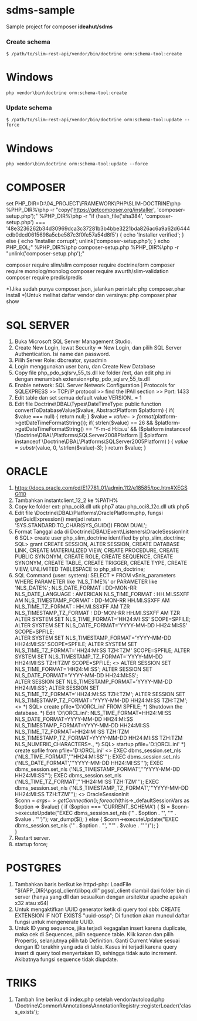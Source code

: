 # sdms-sample
Sample project for composer <b>ideahut/sdms</b>



### Create schema

    $ /path/to/slim-rest-api/vendor/bin/doctrine orm:schema-tool:create

# Windows	
	php vendor\bin\doctrine orm:schema-tool:create
	
    
### Update schema

    $ /path/to/slim-rest-api/vendor/bin/doctrine orm:schema-tool:update --force
	
# Windows
	php vendor\bin\doctrine orm:schema-tool:update --force


COMPOSER
========
set PHP_DIR=D:\04_PROJECT\FRAMEWORK\PHP\SLIM-DOCTRINE\php
%PHP_DIR%\php -r "copy('https://getcomposer.org/installer', 'composer-setup.php');"
%PHP_DIR%\php -r "if (hash_file('sha384', 'composer-setup.php') === '48e3236262b34d30969dca3c37281b3b4bbe3221bda826ac6a9a62d6444cdb0dcd0615698a5cbe587c3f0fe57a54d8f5') { echo 'Installer verified'; } else { echo 'Installer corrupt'; unlink('composer-setup.php'); } echo PHP_EOL;"
%PHP_DIR%\php composer-setup.php
%PHP_DIR%\php -r "unlink('composer-setup.php');"

composer require slim/slim
composer require doctrine/orm
composer require monolog/monolog
composer require awurth/slim-validation
composer require predis/predis

*)Jika sudah punya composer.json, jalankan perintah:
	php composer.phar install
*)Untuk melihat daftar vendor dan versinya:
	php composer.phar show



SQL SERVER
==========
1. Buka Microsoft SQL Server Management Studio.
2. Create New Login, lewat Security => New Login, dan pilih SQL Server Authentication. Isi name dan password.
3. Pilih Server Role: dbcreator, sysadmin
4. Login menggunakan user baru, dan Create New Database
5. Copy file php_pdo_sqlsrv_55_ts.dll ke folder <PHP>/ext, dan edit php.ini dengan menambah extension=php_pdo_sqlsrv_55_ts.dll
6. Enable network: SQL Server Network Configuration | Protocols for SQLEXPRESS >> TCP/IP protocol >> find the IPAll section >> Port: 1433
7. Edit table dan set semua default value VERSION_ = 1
8. Edit file Doctrine\DBAL\Types\DateTimeType:
	public function convertToDatabaseValue($value, AbstractPlatform $platform)
    {
        if( $value === null) {
		  return null;
		}
		$value = $value->format($platform->getDateTimeFormatString());
		if( strlen($value) == 26 &&
			$platform->getDateTimeFormatString() == 'Y-m-d H:i:s.u' && 
			($platform instanceof \Doctrine\DBAL\Platforms\SQLServer2008Platform || 
			 $platform instanceof \Doctrine\DBAL\Platforms\SQLServer2005Platform)
		) 
		{
		  $value = substr($value, 0, \strlen($value)-3);
		}
	   return $value;
    }
	


ORACLE
======
1. https://docs.oracle.com/cd/E17781_01/admin.112/e18585/toc.htm#XEGSG110
2. Tambahkan instantclient_12_2 ke %PATH%
3. Copy ke folder ext: php_oci8.dll utk php7 atau php_oci8_12c.dll utk php5
4. Edit file \Doctrine\DBAL\Platforms\OraclePlatform.php, fungsi getGuidExpression() menjadi return 'SYS.STANDARD.TO_CHAR(SYS_GUID()) FROM DUAL';
5. Format Tanggal ada di Doctrine\DBAL\Event\Listeners\OracleSessionInit
6  SQL> create user php_slim_doctrine identified by php_slim_doctrine;
   SQL> grant CREATE SESSION, ALTER SESSION, CREATE DATABASE LINK, CREATE MATERIALIZED VIEW, CREATE PROCEDURE, CREATE PUBLIC SYNONYM, CREATE ROLE, CREATE SEQUENCE, CREATE SYNONYM, CREATE TABLE, CREATE TRIGGER, CREATE TYPE, CREATE VIEW, UNLIMITED TABLESPACE to php_slim_doctrine;
6. SQL Command (user: system):
	SELECT * FROM v$nls_parameters WHERE PARAMETER like 'NLS_TIME%' or PARAMETER like 'NLS_DATE%';
		NLS_DATE_FORMAT			: DD-MON-RR
		NLS_DATE_LANGUAGE		: AMERICAN
		NLS_TIME_FORMAT			: HH.MI.SSXFF AM
		NLS_TIMESTAMP_FORMAT	: DD-MON-RR HH.MI.SSXFF AM
		NLS_TIME_TZ_FORMAT		: HH.MI.SSXFF AM TZR
		NLS_TIMESTAMP_TZ_FORMAT	: DD-MON-RR HH.MI.SSXFF AM TZR
	ALTER SYSTEM SET NLS_TIME_FORMAT='HH24:MI:SS' SCOPE=SPFILE;
	ALTER SYSTEM SET NLS_DATE_FORMAT='YYYY-MM-DD HH24:MI:SS' SCOPE=SPFILE;	
	ALTER SYSTEM SET NLS_TIMESTAMP_FORMAT='YYYY-MM-DD HH24:MI:SS' SCOPE=SPFILE;
	ALTER SYSTEM SET NLS_TIME_TZ_FORMAT='HH24:MI:SS TZH:TZM' SCOPE=SPFILE;
	ALTER SYSTEM SET NLS_TIMESTAMP_TZ_FORMAT='YYYY-MM-DD HH24:MI:SS TZH:TZM' SCOPE=SPFILE;
	<<atau>>
	ALTER SESSION SET NLS_TIME_FORMAT='HH24:MI:SS';
	ALTER SESSION SET NLS_DATE_FORMAT='YYYY-MM-DD HH24:MI:SS';	
	ALTER SESSION SET NLS_TIMESTAMP_FORMAT='YYYY-MM-DD HH24:MI:SS';
	ALTER SESSION SET NLS_TIME_TZ_FORMAT='HH24:MI:SS TZH:TZM';
	ALTER SESSION SET NLS_TIMESTAMP_TZ_FORMAT='YYYY-MM-DD HH24:MI:SS TZH:TZM';
	<<atau>>
	*) SQL> create pfile='D:\ORCL.ini' FROM SPFILE;
	*) Shutdown the database.
	*) Edit 'D:\ORCL.ini':
		NLS_TIME_FORMAT=HH24:MI:SS
	    NLS_DATE_FORMAT=YYYY-MM-DD HH24:MI:SS
	    NLS_TIMESTAMP_FORMAT=YYYY-MM-DD HH24:MI:SS
	    NLS_TIME_TZ_FORMAT=HH24:MI:SS TZH:TZM
	   	NLS_TIMESTAMP_TZ_FORMAT=YYYY-MM-DD HH24:MI:SS TZH:TZM
	    NLS_NUMERIC_CHARACTERS=.,
	*) SQL> startup pfile='D:\ORCL.ini'
	*) create spfile from pfile='D:\ORCL.ini'
	<<atau>>
	EXEC dbms_session.set_nls ('NLS_TIME_FORMAT','''HH24:MI:SS''');
	EXEC dbms_session.set_nls ('NLS_DATE_FORMAT','''YYYY-MM-DD HH24:MI:SS''');
	EXEC dbms_session.set_nls ('NLS_TIMESTAMP_FORMAT','''YYYY-MM-DD HH24:MI:SS''');
	EXEC dbms_session.set_nls ('NLS_TIME_TZ_FORMAT','''HH24:MI:SS TZH:TZM''');
	EXEC dbms_session.set_nls ('NLS_TIMESTAMP_TZ_FORMAT','''YYYY-MM-DD HH24:MI:SS TZH:TZM''');
	<<atau>>
	OracleSessionInit	
	$conn = $args->getConnection();
    foreach ($this->_defaultSessionVars as $option => $value) {
        if ($option === 'CURRENT_SCHEMA') {
            $i = $conn->executeUpdate("EXEC dbms_session.set_nls ('" . $option . "', ''" . $value . "'')");
            var_dump($i);
        } else {
            $conn->executeUpdate("EXEC dbms_session.set_nls ('" . $option . "', '''" . $value . "''')");
        }    
    }
7. Restart server.
8. startup force;


POSTGRES
========
1. Tambahkan baris berikut ke httpd-php:
		LoadFile "${APP_DIR}\pgsql_client\libpq.dll"
   pgsql_client diambil dari folder bin di server (hanya yang dll dan sesuaikan dengan arsitektur apache apakah x32 atau x64)
2. Untuk mengaktifkan UUID generator ketik di query tool sbb:
		CREATE EXTENSION IF NOT EXISTS "uuid-ossp";
   Di function akan muncul daftar fungsi untuk mengenerate UUID.	
3. Untuk ID yang sequence, jika terjadi kegagalan insert karena duplicate,
   maka cek di Sequences, pilih sequence table. Klik kanan dan pilih Propertis, selanjutnya pilih tab Definition.
   Ganti Current Value sesuai dengan ID terakhir yang ada di table. 
   Kasus ini terjadi karena query insert di query tool menyertakan ID, sehingga tidak auto increment.
   Akibatnya fungsi sequence tidak diupdate.


TRIKS
=====
1. Tambah line berikut di index.php setelah vendor/autoload.php
   \Doctrine\Common\Annotations\AnnotationRegistry::registerLoader('class_exists');
